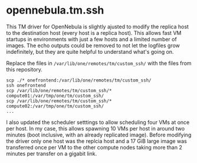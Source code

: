 # opennebula.tm.ssh

This TM driver for OpenNebula is slightly ajusted to modify the replica host to the destination host (every host is a replica host). This allows fast VM startups in environments with just a few hosts and a limited number of images. The echo outputs could be removed to not let the logfiles grow indefinitely, but they are quite helpful to understand what's going on.

Replace the files in `/var/lib/one/remotes/tm/custom_ssh/` with the files from this repository.

```
scp ./* onefrontend:/var/lib/one/remotes/tm/custom_ssh/
ssh onefrontend
scp /var/lib/one/remotes/tm/custom_ssh/* compute01:/var/tmp/one/tm/custom_ssh/
scp /var/lib/one/remotes/tm/custom_ssh/* compute02:/var/tmp/one/tm/custom_ssh/
...
```

I also updated the scheduler setttings to allow scheduling four VMs at once per host. In my case, this allows spawning 10 VMs per host in around two minutes (boot inclusive, with an already replicated image). Before modifying the driver only one host was the replcia host and a 17 GiB large image was transferred once per VM to the other compute nodes taking more than 2 minutes per transfer on a gigabit link.
